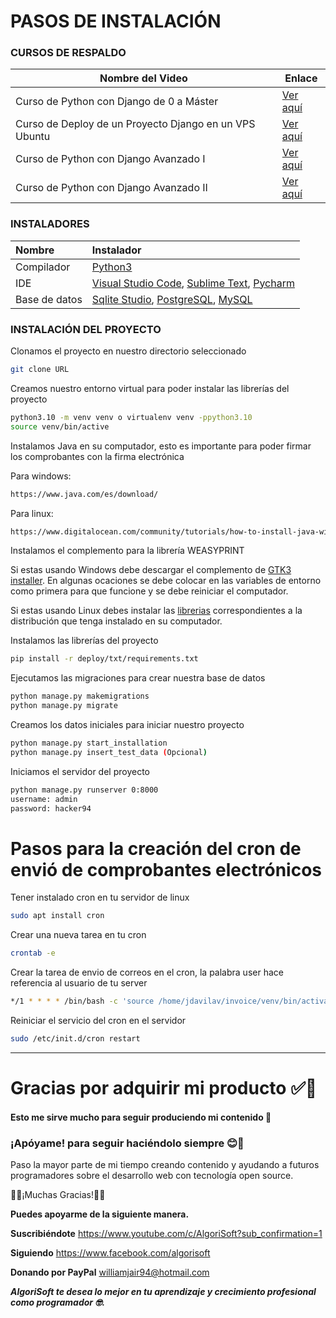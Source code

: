 # PASOS DE INSTALACIÓN

### CURSOS DE RESPALDO

| Nombre del Video | Enlace                                                                                    |
| ---------------- |-------------------------------------------------------------------------------------------|
| Curso de Python con Django de 0 a Máster | [Ver aquí](https://youtube.com/playlist?list=PLxm9hnvxnn-j5ZDOgQS63UIBxQytPdCG7 "Enlace") |
| Curso de Deploy de un Proyecto Django en un VPS Ubuntu | [Ver aquí](https://youtube.com/playlist?list=PLxm9hnvxnn-hFNSoNrWM0LalFnSv5oMas "Enlace")           |
| Curso de Python con Django Avanzado I | [Ver aquí](https://www.youtube.com/playlist?list=PLxm9hnvxnn-gvB0h0sEWjAf74ge4tkTOO "Enlace")       |
| Curso de Python con Django Avanzado II | [Ver aquí](https://www.youtube.com/playlist?list=PLxm9hnvxnn-jL7Fqr-GL2iSPfgJ99BhEC "Enlace")       |

### INSTALADORES

| Nombre        | Instalador                                                                                                                                                                                                                                           |
|:--------------|:-----------------------------------------------------------------------------------------------------------------------------------------------------------------------------------------------------------------------------------------------------| 
| Compilador    | [Python3](https://www.python.org/downloads/release/python-31011/ "Python3")                                                                                                                                                                                                                                |
| IDE           | [Visual Studio Code](https://code.visualstudio.com/ "Visual Studio Code"), [Sublime Text](https://www.sublimetext.com/ "Sublime Text"), [Pycharm](https://www.jetbrains.com/es-es/pycharm/download/#section=windows "Pycharm")                       |
| Base de datos | [Sqlite Studio](https://github.com/pawelsalawa/sqlitestudio/releases "Sqlite Studio"), [PostgreSQL](https://www.enterprisedb.com/downloads/postgres-postgresql-downloads "PostgreSQL"), [MySQL](https://www.apachefriends.org/es/index.html "MySQL") |

### INSTALACIÓN DEL PROYECTO

Clonamos el proyecto en nuestro directorio seleccionado

```bash
git clone URL
```

Creamos nuestro entorno virtual para poder instalar las librerías del proyecto

```bash
python3.10 -m venv venv o virtualenv venv -ppython3.10
source venv/bin/active
```

Instalamos Java en su computador, esto es importante para poder firmar los comprobantes con la firma electrónica

Para windows:

```bash
https://www.java.com/es/download/
```

Para linux:

```bash
https://www.digitalocean.com/community/tutorials/how-to-install-java-with-apt-on-ubuntu-20-04-es
```

Instalamos el complemento para la librería WEASYPRINT

Si estas usando Windows debe descargar el complemento de [GTK3 installer](https://github.com/tschoonj/GTK-for-Windows-Runtime-Environment-Installer/releases "GTK3 installer"). En algunas ocaciones se debe colocar en las variables de entorno como primera para que funcione y se debe reiniciar el computador.

Si estas usando Linux debes instalar las [librerias](https://doc.courtbouillon.org/weasyprint/stable/first_steps.html#linux "librerias") correspondientes a la distribución que tenga instalado en su computador.

Instalamos las librerías del proyecto

```bash
pip install -r deploy/txt/requirements.txt
```

Ejecutamos las migraciones para crear nuestra base de datos

```bash
python manage.py makemigrations
python manage.py migrate
```

Creamos los datos iniciales para iniciar nuestro proyecto

```bash
python manage.py start_installation
python manage.py insert_test_data (Opcional)
```

Iniciamos el servidor del proyecto

```bash
python manage.py runserver 0:8000 
username: admin
password: hacker94
```

# Pasos para la creación del cron de envió de comprobantes electrónicos

Tener instalado cron en tu servidor de linux

```bash
sudo apt install cron
```

Crear una nueva tarea en tu cron

```bash
crontab -e
```

Crear la tarea de envio de correos en el cron, la palabra user hace referencia al usuario de tu server

```bash
*/1 * * * * /bin/bash -c 'source /home/jdavilav/invoice/venv/bin/activate && cd /home/jdavilav/invoice && python manage.py electronic_billing' >> /tmp/invoice.log 2>&1
```

Reiniciar el servicio del cron en el servidor

```bash
sudo /etc/init.d/cron restart
```

------------

# Gracias por adquirir mi producto ✅🙏

#### Esto me sirve mucho para seguir produciendo mi contenido 🤗​

### ¡Apóyame! para seguir haciéndolo siempre 😊👏

Paso la mayor parte de mi tiempo creando contenido y ayudando a futuros programadores sobre el desarrollo web con tecnología open source.

🤗💪¡Muchas Gracias!💪🤗

**Puedes apoyarme de la siguiente manera.**

**Suscribiéndote**
https://www.youtube.com/c/AlgoriSoft?sub_confirmation=1

**Siguiendo**
https://www.facebook.com/algorisoft

**Donando por PayPal**
williamjair94@hotmail.com

***AlgoriSoft te desea lo mejor en tu aprendizaje y crecimiento profesional como programador 🤓.***

